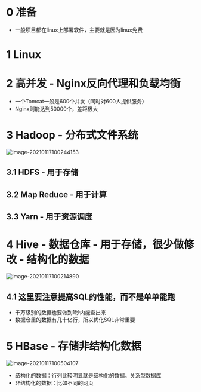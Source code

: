 # 0 准备

- 一般项目都在linux上部署软件，主要就是因为linux免费

# 1 Linux

# 2 高并发 - Nginx反向代理和负载均衡

- 一个Tomcat一般是600个并发（同时对600人提供服务）
- Nginx则能达到50000个，差距极大

# 3 Hadoop - 分布式文件系统

![image-20210117100244153](https://i.loli.net/2021/01/17/MIqpeTzVawmKjsc.png)

## 3.1 HDFS - 用于存储

## 3.2 Map Reduce - 用于计算

## 3.3 Yarn - 用于资源调度

# 4 Hive - 数据仓库 - 用于存储，很少做修改 - 结构化的数据

![image-20210117100214890](https://i.loli.net/2021/01/17/rCWDU6bjgd8TYLc.png)

## 4.1 这里要注意提高SQL的性能，而不是单单能跑

- 千万级别的数据也要做到1秒内能查出来
- 数据仓里的数据有几十亿行，所以优化SQL非常重要

# 5 HBase - 存储非结构化数据

![image-20210117100504107](https://i.loli.net/2021/01/17/OPTZAl8IqvaSWif.png)

- 结构化的数据：行列比较明显就是结构化的数据。关系型数据库
- 非结构化的数据：比如不同的网页

